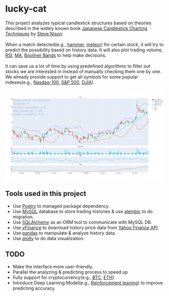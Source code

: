 # lucky-cat
This project analyzes typical candlestick structures based on theories described in the widely known book [Japanese Candlestick Charting Techniques](https://www.amazon.com/Japanese-Candlestick-Charting-Techniques-Contemporary-ebook/dp/B00CS74GBM) by [Steve Nison](https://cmtassociation.org/presenter/steve-nison/#:~:text=Steve%20Nison%2C%20who%20was%20among,known%20Japanese%20Candlestick%20Charting%20Technique). <br /><br />
When a match detected(e.g., [hammer](https://en.wikipedia.org/wiki/Hammer_(candlestick_pattern)), [meteor](https://en.wikipedia.org/wiki/Shooting_star_(candlestick_pattern))) for certain stock, it will try to predict the possibility based on history data. It will also plot trading volume, [RSI](https://en.wikipedia.org/wiki/Relative_strength_index), [MA](https://en.wikipedia.org/wiki/Moving_average), [Booliner Bands](https://en.wikipedia.org/wiki/Bollinger_Bands) to help make decisions. <br /><br />
It can save us a lot of time by using predefined algorithms to filter out stocks we are interested in instead of manually checking them one by one. We already provide support to get all symbols for some popular indexes(e.g., [Nasdaq-100](https://en.wikipedia.org/wiki/Nasdaq-100), [S&P 500](https://en.wikipedia.org/wiki/S%26P_500), [DJIA](https://en.wikipedia.org/wiki/Dow_Jones_Industrial_Average)).

![prediction](images/hammer_line.png)

## Tools used in this project
* Use [Poetry](https://python-poetry.org/) to managed package dependency.
* Use [MySQL](https://www.mysql.com/) database to store trading histories & use [alembic](https://alembic.sqlalchemy.org/en/latest/) to do migration.
* Use [SQLAlchemy](https://www.sqlalchemy.org/) as an ORM tool to communicate with MySQL DB.
* Use [yFinance](https://github.com/ranaroussi/yfinance) to download history price data from [Yahoo Finance API](https://www.yahoofinanceapi.com/).
* Use [pandas](https://pandas.pydata.org/) to manipulate & analyze history data.
* Use [plotly](https://plotly.com/python/) to do data visualization.

## TODO
* Make the interface more user-friendly.
* Parallel the analyzing & predicting process to speed up
* Fully support for cryptocurrency(e.g., [BTC](https://en.wikipedia.org/wiki/Bitcoin), [ETH](https://en.wikipedia.org/wiki/Ethereum)).
* Introduce Deep Learning Model(e.g., [Reinforcement leaning](https://en.wikipedia.org/wiki/Reinforcement_learning)) to improve predicting accuracy.
